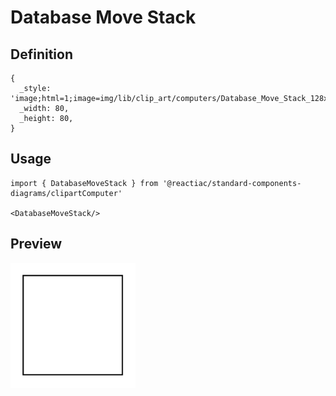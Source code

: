 # Database Move Stack

## Definition

```
{
  _style: 'image;html=1;image=img/lib/clip_art/computers/Database_Move_Stack_128x128.pngstrokeColor=none;',
  _width: 80,
  _height: 80,
}
```

## Usage

```
import { DatabaseMoveStack } from '@reactiac/standard-components-diagrams/clipartComputer'

<DatabaseMoveStack/>
```

## Preview

<img src="./database-move-stack.png" width="200"/>

